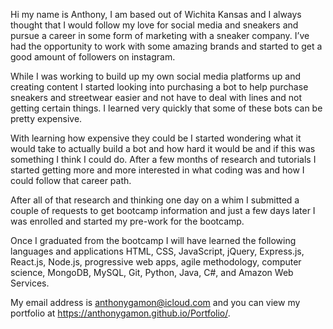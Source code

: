 Hi my name is Anthony, I am based out of Wichita Kansas and I always thought that I would follow my love for social media and sneakers and pursue a career in some form of marketing with a sneaker company. I’ve had the opportunity to work with some amazing brands and started to get a good amount of followers on instagram.

While I was working to build up my own social media platforms up and creating content I started looking into purchasing a bot to help purchase sneakers and streetwear easier and not have to deal with lines and not getting certain things. I learned very quickly that some of these bots can be pretty expensive.

With learning how expensive they could be I started wondering what it would take to actually build a bot and how hard it would be and if this was something I think I could do. After a few months of research and tutorials I started getting more and more interested in what coding was and how I could follow that career path.

After all of that research and thinking one day on a whim I submitted a couple of requests to get bootcamp information and just a few days later I was enrolled and started my pre-work for the bootcamp.

Once I graduated from the bootcamp I will have learned the following languages and applications HTML, CSS, JavaScript, jQuery, Express.js, React.js, Node.js, progressive web apps, agile methodology, computer science, MongoDB, MySQL, Git, Python, Java, C#, and Amazon Web Services.  




My email address is anthonygamon@icloud.com and you can view my portfolio at https://anthonygamon.github.io/Portfolio/.
